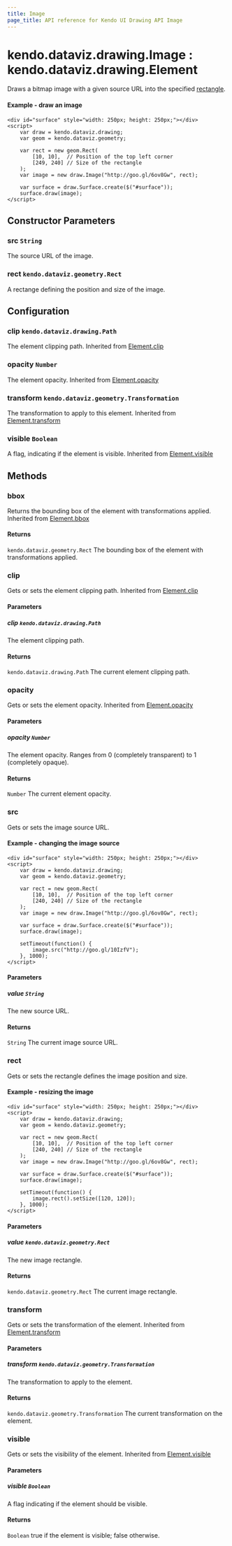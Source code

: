 ```yaml
---
title: Image
page_title: API reference for Kendo UI Drawing API Image
---
```


# kendo.dataviz.drawing.Image : kendo.dataviz.drawing.Element
Draws a bitmap image with a given source URL into the specified [rectangle](../geometry/rect).

#### Example - draw an image
    <div id="surface" style="width: 250px; height: 250px;"></div>
    <script>
        var draw = kendo.dataviz.drawing;
        var geom = kendo.dataviz.geometry;

        var rect = new geom.Rect(
            [10, 10],  // Position of the top left corner
            [249, 240] // Size of the rectangle
        );
        var image = new draw.Image("http://goo.gl/6ov8Gw", rect);

        var surface = draw.Surface.create($("#surface"));
        surface.draw(image);
    </script>

## Constructor Parameters

### src `String`
The source URL of the image.

### rect `kendo.dataviz.geometry.Rect`
A rectange defining the position and size of the image.

## Configuration

### clip `kendo.dataviz.drawing.Path`
The element clipping path.
Inherited from [Element.clip](element#configuration-clip)

### opacity `Number`
The element opacity.
Inherited from [Element.opacity](element#configuration-opacity)

### transform `kendo.dataviz.geometry.Transformation`
The transformation to apply to this element.
Inherited from [Element.transform](element#configuration-transform)

### visible `Boolean`
A flag, indicating if the element is visible.
Inherited from [Element.visible](element#configuration-visible)

## Methods

### bbox
Returns the bounding box of the element with transformations applied.
Inherited from [Element.bbox](element#methods-bbox)

#### Returns
`kendo.dataviz.geometry.Rect` The bounding box of the element with transformations applied.


### clip
Gets or sets the element clipping path.
Inherited from [Element.clip](element#methods-clip)

#### Parameters

##### clip `kendo.dataviz.drawing.Path`
The element clipping path.

#### Returns
`kendo.dataviz.drawing.Path` The current element clipping path.


### opacity
Gets or sets the element opacity.
Inherited from [Element.opacity](element#methods-opacity)

#### Parameters

##### opacity `Number`
The element opacity. Ranges from 0 (completely transparent) to 1 (completely opaque).

#### Returns
`Number` The current element opacity.


### src
Gets or sets the image source URL.

#### Example - changing the image source
    <div id="surface" style="width: 250px; height: 250px;"></div>
    <script>
        var draw = kendo.dataviz.drawing;
        var geom = kendo.dataviz.geometry;

        var rect = new geom.Rect(
            [10, 10],  // Position of the top left corner
            [240, 240] // Size of the rectangle
        );
        var image = new draw.Image("http://goo.gl/6ov8Gw", rect);

        var surface = draw.Surface.create($("#surface"));
        surface.draw(image);

        setTimeout(function() {
            image.src("http://goo.gl/10IzfV");
        }, 1000);
    </script>

#### Parameters

##### value `String`
The new source URL.

#### Returns
`String` The current image source URL.


### rect
Gets or sets the rectangle defines the image position and size.

#### Example - resizing the image
    <div id="surface" style="width: 250px; height: 250px;"></div>
    <script>
        var draw = kendo.dataviz.drawing;
        var geom = kendo.dataviz.geometry;

        var rect = new geom.Rect(
            [10, 10],  // Position of the top left corner
            [240, 240] // Size of the rectangle
        );
        var image = new draw.Image("http://goo.gl/6ov8Gw", rect);

        var surface = draw.Surface.create($("#surface"));
        surface.draw(image);

        setTimeout(function() {
            image.rect().setSize([120, 120]);
        }, 1000);
    </script>

#### Parameters

##### value `kendo.dataviz.geometry.Rect`
The new image rectangle.

#### Returns
`kendo.dataviz.geometry.Rect` The current image rectangle.


### transform
Gets or sets the transformation of the element.
Inherited from [Element.transform](element#methods-transform)

#### Parameters

##### transform `kendo.dataviz.geometry.Transformation`
The transformation to apply to the element.

#### Returns
`kendo.dataviz.geometry.Transformation` The current transformation on the element.


### visible
Gets or sets the visibility of the element.
Inherited from [Element.visible](element#methods-visible)

#### Parameters

##### visible `Boolean`
A flag indicating if the element should be visible.

#### Returns
`Boolean` true if the element is visible; false otherwise.
